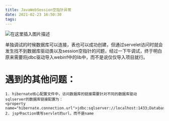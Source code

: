 ```yaml
---
title: JavaWebSession空指针异常
date: 2021-02-23 16:50:30
tags:
---
```


![在这里插入图片描述](https://img-blog.csdnimg.cn/20210223184549743.png?x-oss-process=image/watermark,type_ZmFuZ3poZW5naGVpdGk,shadow_10,text_aHR0cHM6Ly9ibG9nLmNzZG4ubmV0L3dlaXhpbl80NDgzMjkwOA==,size_16,color_FFFFFF,t_70)

单独调试的时候数据库可以连接，表也可以成功创建，但通过servelet访问时就会发生找不到数据库驱动类以及session空指针的问题，经过一下午调试，终于明白原来需要将jdbc驱动导入webinf中的lib中，而不是说仅仅导入项目就行。




# 遇到的其他问题：
	1. hibernate核心配置文件中，访问数据库的链接需要针对不同的数据库驱动
	sqlserver的数据库链接配置为：
	<property name="hibernate.connection.url">jdbc:sqlserver://localhost:1433;DatabaseName=webtest1</property>
	2. jsp中action填写servlet的url，而不是name